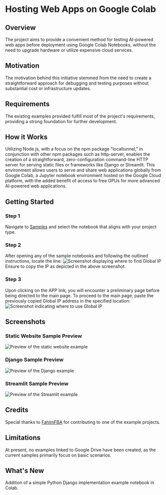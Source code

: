 # Hosting Web Apps on Google Colab

## Overview
The project aims to provide a convenient method for testing AI-powered web apps before deployment using Google Colab Notebooks, without the need to upgrade hardware or utilize expensive cloud services.

## Motivation
The motivation behind this initiative stemmed from the need to create a straightforward approach for debugging and testing purposes without substantial cost or infrastructure updates.

## Requirements
The existing examples provided fulfill most of the project's requirements, providing a strong foundation for further development.

## How it Works
Utilizing Node.js, with a focus on the npm package "localtunnel," in conjunction with other npm packages such as http-server, enables the creation of a straightforward, zero-configuration command-line HTTP server for serving static files or frameworks like Django or Streamlit. This environment allows users to serve and share web applications globally from Google Colab, a Jupyter notebook environment hosted on the Google Cloud platform, with the added benefit of access to free GPUs for more advanced AI-powered web applications.

## Getting Started
### Step 1
Navigate to [Samples](https://github.com/UndeadZed/Hosting-Web-Apps-on-Colab/tree/main/samples) and select the notebook that aligns with your project type.
### Step 2
After opening any of the sample notebooks and following the outlined instructions, locate the line:
![Screenshot displaying where to find Global IP](https://github.com/UndeadZed/Hosting-Web-Apps-on-Colab/blob/main/Screenshots/IP_screeshot.png)
<br>Ensure to copy the IP as depicted in the above screenshot.
### Step 3
Upon clicking on the APP link, you will encounter a preliminary page before being directed to the main page. To proceed to the main page, paste the previously copied Global IP address in the specified location:
![Screenshot indicating where to use Global IP](https://github.com/UndeadZed/Hosting-Web-Apps-on-Colab/blob/main/Screenshots/IP_usage_screenshot.png)

## Screenshots
### Static Website Sample Preview
![Preview of the static website example](https://github.com/UndeadZed/Hosting-Web-Apps-on-Colab/blob/main/Screenshots/basicWebappPreview.png)

### Django Sample Preview
![Preview of the Django example](https://github.com/UndeadZed/Hosting-Web-Apps-on-Colab/blob/main/Screenshots/DjangoPreview.png)

### Streamlit Sample Preview
![Preview of the Streamlit example](https://github.com/UndeadZed/Hosting-Web-Apps-on-Colab/blob/main/Screenshots/StreamlitPreview.png)

## Credits
Special thanks to [FahimFBA](https://github.com/FahimFBA) for contributing to one of the example projects.

## Limitations
At present, no examples linked to Google Drive have been created, as the current samples primarily focus on basic scenarios.

## What's New
Addition of a simple Python Django implementation example notebook in Colab.
